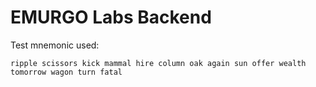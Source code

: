 # EMURGO Labs Backend

Test mnemonic used:
```
ripple scissors kick mammal hire column oak again sun offer wealth tomorrow wagon turn fatal
```